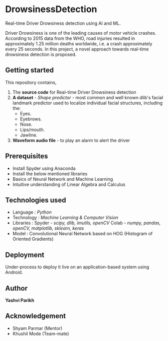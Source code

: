 # DrowsinessDetection

Real-time Driver Drowsiness detection using AI and ML.

Driver Drowsiness is one of the leading causes of motor vehicle crashes. According to 2015 data from the WHO, road injuries resulted in approximately 1.25 million deaths worldwide, i.e. a crash approximately every 25 seconds. 
In this project, a novel approach towards real-time drowsiness detection is proposed. 

## Getting started

This repository contains,
1. The **source code** for Real-time Driver Drowsiness detection 
2. **A dataset** - *Shape predictor* - most common and well known dlib's facial landmark predictor used to localize individual facial structures, including the:
      * Eyes.
      * Eyebrows.
      * Nose.
      * Lips/mouth.
      * Jawline.
3. **Waveform audio file** - to play an alarm to alert the driver

## Prerequisites

* Install Spyder using Anaconda
* Install the below mentioned libraries
* Basics of Neural Network and Machine Learning
* Intuitive understanding of Linear Algebra and Calculus

## Technologies used

* Language : *Python*
* Technology : *Machine Learning & Computer Vision*
* Libraries : Spyder - *scipy, dlib, imutils, openCV*
              Colab - *numpy, pandas, openCV, matplotlib, sklearn, keras*
* Model : Convolutional Neural Network based on HOG (Histogram of Oriented Gradients)

## Deployment

Under-process to deploy it live on an application-based system using Android.

## Author

**Yashvi Parikh** 

## Acknowledgement

* Shyam Parmar (Mentor)
* Khushil Mode (Team-mate)


